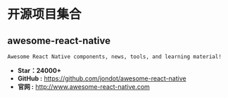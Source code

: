 # 开源项目集合

## awesome-react-native

    Awesome React Native components, news, tools, and learning material!

* **Star：24000+**
* **GitHub :** <https://github.com/jondot/awesome-react-native>
* **官网 :** <http://www.awesome-react-native.com>
